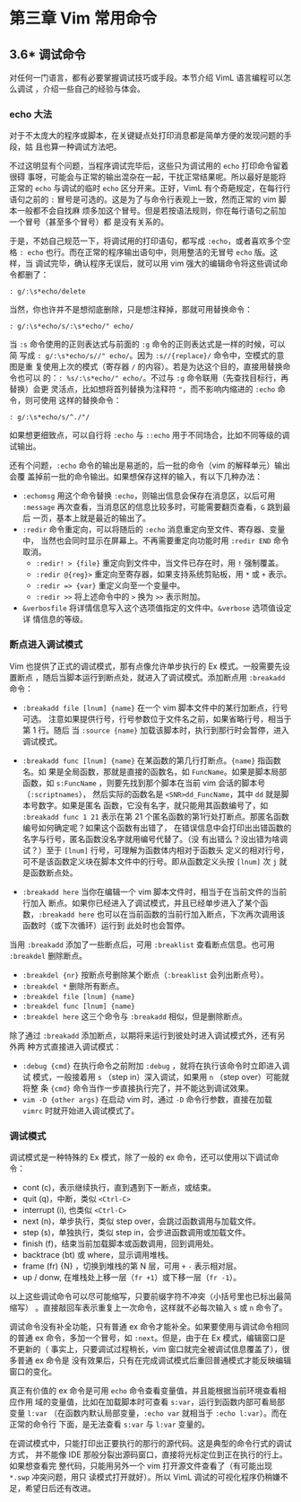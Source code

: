 # 第三章 Vim 常用命令

## 3.6\* 调试命令

对任何一门语言，都有必要掌握调试技巧或手段。本节介绍 VimL 语言编程可以怎么调试
，介绍一些自己的经验与体会。

### echo 大法

对于不太庞大的程序或脚本，在关键疑点处打印消息都是简单方便的发现问题的手段，姑
且也算一种调试方法吧。

不过这明显有个问题，当程序调试完毕后，这些只为调试用的 `echo` 打印命令留着很碍
事呀，可能会与正常的输出混杂在一起，干扰正常结果呢。所以最好是能将正常的 `echo`
与调试的临时 `echo` 区分开来。正好，VimL 有个奇葩规定，在每行行语句之前的 `:`
冒号是可选的。这是为了与命令行表观上一致，然而正常的 vim 脚本一般都不会自找麻
烦多加这个冒号。但是若按语法规则，你在每行语句之前加一个冒号（甚至多个冒号）都
是没有关系的。

于是，不妨自己规范一下，将调试用的打印语句，都写成 `:echo`，或者喜欢多个空格
`: echo` 也行。而在正常的程序输出语句中，则用整洁的无冒号 `echo` 版。这样，当
调试完毕，确认程序无误后，就可以用 vim 强大的编辑命令将这些调试命令都删了：
```vim
: g/:\s*echo/delete
```
当然，你也许并不是想彻底删除，只是想注释掉，那就可用替换命令：
```vim
: g/:\s*echo/s/:\s*echo/" echo/
```
当 `:s` 命令使用的正则表达式与前面的 `:g` 命令的正则表达式是一样的时候，可以简
写成 `: g/:\s*echo/s//" echo/`。因为 `:s//{replace}/` 命令中，空模式的意图是重
复使用上次的模式（寄存器 `/` 的内容）。若是为达这个目的，直接用替换命令也可以
的：`: %s/:\s*echo/" echo/`。不过与 `:g` 命令联用（先查找目标行，再替换）会更
灵活点，比如想将首列替换为注释符 `"`，而不影响内缩进的 `:echo` 命令，则可使用
这样的替换命令：
```vim
: g/:\s*echo/s/^./"/
```

如果想更细致点，可以自行将 `:echo` 与 `::echo` 用于不同场合，比如不同等级的调
试输出。

还有个问题，`:echo` 命令的输出是易逝的，后一批的命令（vim 的解释单元）输出会覆
盖掉前一批的命令输出。如果想保存这样的输入，有以下几种办法：

* `:echomsg` 用这个命令替换 `:echo`，则输出信息会保存在消息区，以后可用
  `:message` 再次查看，当消息区的信息比较多时，可能需要翻页查看，`G` 跳到最后
  一页，基本上就是最近的输出了。
* `:redir` 命令重定向，可以将随后的 `:echo` 消息重定向至文件、寄存器、变量中，
  当然也会同时显示在屏幕上。不再需要重定向功能时用 `:redir END` 命令取消。
  - `:redir! > {file}` 重定向到文件中，当文件已存在时，用 `!` 强制覆盖。
  - `:redir @{reg}>` 重定向至寄存器，如果支持系统剪贴板，用 `*` 或 `+` 表示。
  - `:redir => {var}` 重定义向至一个变量中。
  - `:redir >>` 将上述命令中的 `>` 换为 `>>` 表示附加。
* `&verbosfile` 将详情信息写入这个选项值指定的文件中。`&verbose` 选项值设定详
  情信息的等级。

### 断点进入调试模式

Vim 也提供了正式的调试模式，那有点像允许单步执行的 Ex 模式。一般需要先设置断点
，随后当脚本运行到断点处，就进入了调试模式。添加断点用 `:breakadd` 命令：

* `:breakadd file [lnum] {name}` 在一个 vim 脚本文件中的某行加断点，行号可选。
  注意如果提供行号，行号参数位于文件名之前，如果省略行号，相当于第 1 行。随后
  当 `:source {name}` 加载该脚本时，执行到那行时会暂停，进入调试模式。

* `:breakadd func [lnum] {name}` 在某函数的第几行打断点。`{name}` 指函数名。如
  果是全局函数，那就是直接的函数名，如 `FuncName`。如果是脚本局部函数，如
  `s:FuncName` ，则要先找到那个脚本在当前 vim 会话的脚本号（`:scriptnames`），
  然后实际的函数名是 `<SNR>dd_FuncName`，其中 `dd` 就是脚本号数字。如果是匿名
  函数，它没有名字，就只能用其函数编号了，如 `:breakadd func 1 21` 表示在第 21
  个匿名函数的第1行处打断点。那匿名函数编号如何确定呢？如果这个函数有出错了，
  在错误信息中会打印出出错函数的名字与行号，匿名函数没名字就用编号代替了。（没
  有出错么？没出错为啥调试？）至于 `[lnum]` 行号，可理解为函数体内相对于函数头
  定义的相对行号，可不是该函数定义块在脚本文件中的行号。即从函数定义头按
  `[lnum]` 次 `j` 就是函数断点处。

* `:breakadd here` 当你在编辑一个 vim 脚本文件时，相当于在当前文件的当前行加入
  断点。如果你已经进入了调试模式，并且已经单步进入了某个函数，`:breakadd here`
  也可以在当前函数的当前行加入断点，下次再次调用该函数时（或下次循环）运行到
  此处时也会暂停。

当用 `:breakadd` 添加了一些断点后，可用 `:breaklist` 查看断点信息。也可用
`:breakdel` 删除断点。

* `:breakdel {nr}` 按断点号删除某个断点（`:breaklist` 会列出断点号）。
* `:breakdel *` 删除所有断点。
* `:breakdel file [lnum] {name}`
* `:breakdel func [lnum] {name}`
* `:breakdel here` 这三个命令与 `:breakadd` 相似，但是删除断点。

除了通过 `:breakadd` 添加断点，以期将来运行到彼处时进入调试模式外，还有另外两
种方式直接进入调试模式：

* `:debug {cmd}` 在执行命令之前附加 `:debug` ，就将在执行该命令时立即进入调试
  模式，一般接着用 `s` （step in）深入调试，如果用 `n` （step over）可能就将整
  条 `{cmd}` 命令当作一步直接执行完了，并不能达到调试效果。
* `vim -D {other args}` 在启动 vim 时，通过 `-D` 命令行参数，直接在加载 `vimrc` 
  时就开始进入调试模式了。

### 调试模式

调试模式是一种特殊的 Ex 模式，除了一般的 ex 命令，还可以使用以下调试命令：

* cont (c)，表示继续执行，直到遇到下一断点，或结束。
* quit (q)，中断，类似 `<Ctrl-C>`
* interrupt (i), 也类似 `<Ctrl-C>`
* next (n)，单步执行，类似 step over，会跳过函数调用与加载文件。
* step (s)，单独执行，类似 step in，会步进函数调用或加载文件。
* finish (f)，结束当前加载脚本或函数调用，回到调用处。
* backtrace (bt) 或 where，显示调用堆栈。
* frame (fr) {N} ，切换到堆栈的第 N 层，可用 `+` `-` 表示相对层。
* up / donw, 在堆栈处上移一层（`fr +1`）或下移一层（`fr -1`）。

以上这些调试命令可以尽可能缩写，只要前缀字符不冲突（小括号里也已标出最简缩写）
。直接敲回车表示重复上一次命令，这样就不必每次输入 `s` 或 `n` 命令了。

调试命令没有补全功能，只有普通 ex 命令才能补全。如果要使用与调试命令相同的普通
ex 命令，多加一个冒号，如 `:next`。但是，由于在 Ex 模式，编辑窗口是不更新的（
事实上，只要调试过程稍长，vim 窗口就完全被调试信息覆盖了），很多普通 ex 命令是
没有效果后，只有在完成调试模式后重回普通模式才能反映编辑窗口的变化。

真正有价值的 ex 命令是可用 `echo` 命令查看变量值，并且能根据当前环境查看相应作用
域的变量值，比如在加载脚本时可查看 `s:var`，运行到函数内部可看局部变量 `l:var` 
（在函数内默认局部变量，`:echo var` 就相当于 `:echo l:var`）。而在正常的命令行
下面，是无法查看 `s:var` 与 `l:var` 变量的。

在调试模式中，只能打印出正要执行的那行的源代码。这是典型的命令行式的调试方式，
并不能像 IDE 那般分裂出源码窗口，直接将光标定位到正在执行的行上。如果想查看完
整代码，只能用另外一个 vim 打开源文件查看了（有可能出现 `*.swp` 冲突问题，用只
读模式打开就好）。所以 VimL 调试的可视化程序仍稍嫌不足，希望日后还有改进。
